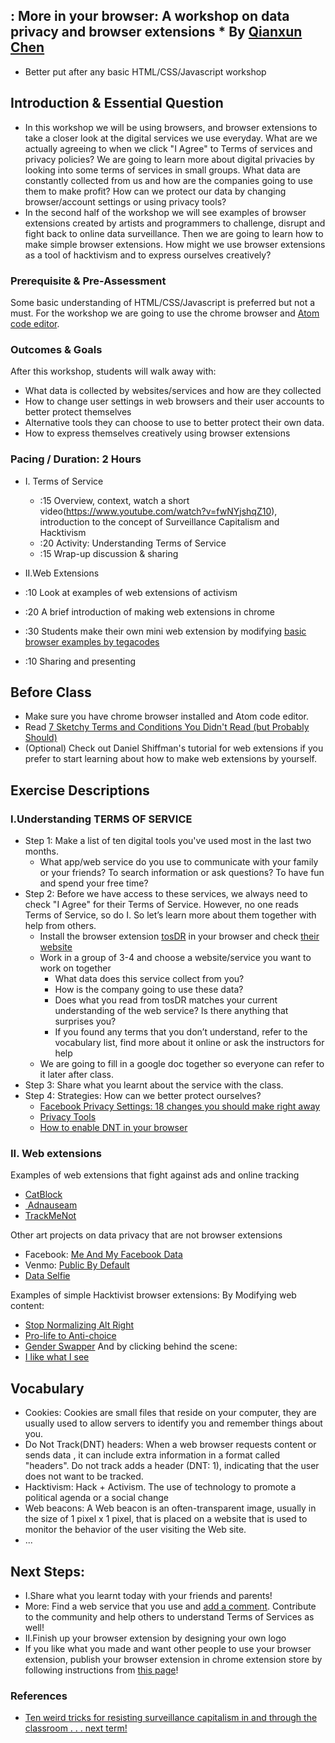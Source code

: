 
## : More in your browser: A workshop on data privacy and browser extensions * By [Qianxun Chen](chenqianxun.com)
* Better put after any basic HTML/CSS/Javascript workshop

## Introduction & Essential Question
- In this workshop we will be using browsers, and browser extensions to take a closer look at the digital services we use everyday. What are we actually agreeing to when we click "I Agree" to Terms of services and privacy policies? We are going to learn more about digital privacies by looking into some terms of services in small groups. What data are constantly collected from us and how are the companies going to use them to make profit? How can we protect our data by changing browser/account settings or using privacy tools?
- In the second half of the workshop we will see examples of browser extensions created by artists and programmers to challenge, disrupt and fight back to online data surveillance. Then we are going to learn how to make simple browser extensions. How might we use browser extensions as a tool of hacktivism and to express ourselves creatively?

### Prerequisite & Pre-Assessment
Some basic understanding of HTML/CSS/Javascript is preferred but not a must.
For the workshop we are going to use the chrome browser and [Atom code editor](https://atom.io/).

### Outcomes & Goals
After this workshop, students will walk away with:
- What data is collected by websites/services and how are they collected
- How to change user settings in web browsers and their user accounts to better protect themselves
- Alternative tools they can choose to use to better protect their own data.
- How to express themselves creatively using browser extensions

### Pacing / Duration: 2 Hours

- I. Terms of Service
  - :15 Overview, context, watch a short video(https://www.youtube.com/watch?v=fwNYjshqZ10), introduction to the concept of Surveillance Capitalism and Hacktivism
  - :20 Activity: Understanding Terms of Service
  - :15 Wrap-up discussion & sharing

- II.Web Extensions
 - :10 Look at examples of web extensions of activism
 - :20 A brief introduction of making web extensions in chrome
 - :30 Students make their own mini web extension by modifying [basic browser examples by tegacodes](https://github.com/tegacodes/speculative-bureaucracy/tree/master/Extensions)
 - :10 Sharing and presenting

## Before Class
* Make sure you have chrome browser installed and Atom code editor.
* Read [7 Sketchy Terms and Conditions You Didn't Read (but Probably Should)](https://www.thrillist.com/tech/nation/terms-and-conditions-youve-mindlessly-agreed-to-fine-print-in-end-user-license-agreements)
* (Optional) Check out Daniel Shiffman's tutorial for web extensions if you prefer to start learning about how to make web extensions by yourself.


## Exercise Descriptions
### I.Understanding TERMS OF SERVICE
- Step 1: Make a list of ten digital tools you've used most in the last two months.
  - What app/web service do you use to communicate with your family or your friends? To search information or ask questions? To have fun and spend your free time?
- Step 2: Before we have access to these services, we always need to check "I Agree" for their Terms of Service. However, no one reads Terms of Service, so do I. So let’s learn more about them together with help from others.
  - Install the browser extension [tosDR](https://chrome.google.com/webstore/detail/terms-of-service-didn%E2%80%99t-r/hjdoplcnndgiblooccencgcggcoihigg?hl=en) in your browser and check [their website](https://edit.tosdr.org/)
  - Work in a group of 3-4 and choose a website/service you want to work on together
    - What data does this service collect from you?
    - How is the company going to use these data?
    - Does what you read from tosDR matches your current understanding of the web service? Is there anything that surprises you?
    - If you found any terms that you don’t understand, refer to the vocabulary list, find more about it online or ask the instructors for help
  - We are going to fill in a google doc together so everyone can refer to it later after class.
- Step 3: Share what you learnt about the service with the class.
- Step 4: Strategies: How can we better protect ourselves?
   - [Facebook Privacy Settings: 18 changes you should make right away](https://www.trustedreviews.com/news/facebook-privacy-settings-2939307)
   - [Privacy Tools](https://www.privacytools.io/)
   - [How to enable DNT in your browser](https://www.digitalcitizen.life/enable-do-not-track-dnt-chrome-firefox-edge-opera-internet-explorer)

### II. Web extensions
Examples of web extensions that fight against ads and online tracking
- [CatBlock](https://getcatblock.com/)
- [ Adnauseam](https://adnauseam.io/)
- [TrackMeNot](http://trackmenot.io/)

Other art projects on data privacy that are not browser extensions
- Facebook: [Me And My Facebook Data](http://myfbdata.schloss-post.com/)
- Venmo: [Public By Default](https://publicbydefault.fyi/)
- [Data Selfie](https://dataselfie.it/#/)

Examples of simple Hacktivist browser extensions:
By Modifying web content:
- [Stop Normalizing Alt Right](http://www.stopnormalizing.com/)
- [Pro-life to Anti-choice](https://www.bustle.com/articles/143120-google-chrome-extension-changes-pro-life-to-anti-choice-because-the-language-we-use-matters)
- [Gender Swapper](https://chrome.google.com/webstore/detail/genderswapper/nejfjabadecdgcjcinaakajnpgbabllp)
And by clicking behind the scene:
- [I like what I see](https://github.com/sklise/i-like-what-i-see)

## Vocabulary
- Cookies: Cookies are small files that reside on your computer, they are usually used to allow servers to identify you and remember things about you.
- Do Not Track(DNT) headers: When a web browser requests content or sends data , it can include extra information in a format called "headers". Do not track adds a header (DNT: 1), indicating that the user does not want to be tracked.
- Hacktivism: Hack + Activism. The use of technology to promote a political agenda or a social change
- Web beacons: A Web beacon is an often-transparent image, usually in the size of 1 pixel x 1 pixel, that is placed on a website that is used to monitor the behavior of the user visiting the Web site.
- ...

## Next Steps:
  * I.Share what you learnt today with your friends and parents!
  * More: Find a web service that you use and [add a comment](https://edit.tosdr.org/services). Contribute to the community and help others to understand Terms of Services as well!
  * II.Finish up your browser extension by designing your own logo
  * If you like what you made and want other people to use your browser extension, publish your browser extension in chrome extension store by following instructions from [this page](https://developer.chrome.com/webstore/publish)!

### References
* [Ten weird tricks for resisting surveillance capitalism in and through the classroom . . . next term!](https://www.hastac.org/blogs/erin-glass/2018/12/27/ten-weird-tricks-resisting-surveillance-capitalism-and-through-classroom)
